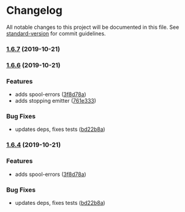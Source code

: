 # Changelog

All notable changes to this project will be documented in this file. See [standard-version](https://github.com/conventional-changelog/standard-version) for commit guidelines.


### [1.6.7](https://github.com/fabrix-app/spool-express/compare/v1.6.6...v1.6.7) (2019-10-21)

### [1.6.6](https://github.com/fabrix-app/spool-express/compare/v1.5.0...v1.6.6) (2019-10-21)


### Features

* adds spool-errors ([3f8d78a](https://github.com/fabrix-app/spool-express/commit/3f8d78aefd338293300fde8fa094f0dc320dd73f))
* adds stopping emitter ([761e333](https://github.com/fabrix-app/spool-express/commit/761e33328995bb942bd71ad9e529517e29ab2d1a))


### Bug Fixes

* updates deps, fixes tests ([bd22b8a](https://github.com/fabrix-app/spool-express/commit/bd22b8a5708749ce9bf6cd17bff08a3aad4edf78))

### [1.6.4](https://github.com/fabrix-app/spool-express/compare/v1.5.0...v1.6.4) (2019-10-21)


### Features

* adds spool-errors ([3f8d78a](https://github.com/fabrix-app/spool-express/commit/3f8d78aefd338293300fde8fa094f0dc320dd73f))


### Bug Fixes

* updates deps, fixes tests ([bd22b8a](https://github.com/fabrix-app/spool-express/commit/bd22b8a5708749ce9bf6cd17bff08a3aad4edf78))
